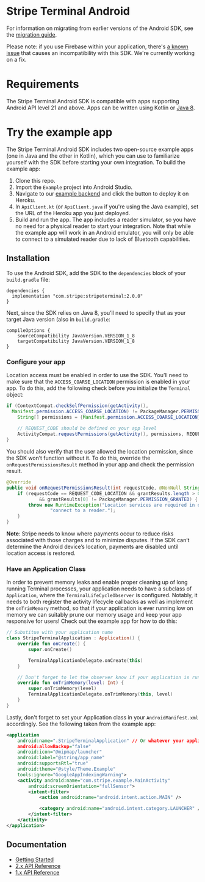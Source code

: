 # Stripe Terminal Android

For information on migrating from earlier versions of the Android SDK, see the [migration guide](https://stripe.com/docs/terminal/sdk-migration-guide).

Please note: if you use Firebase within your application, there's [a known issue](https://github.com/stripe/stripe-terminal-android/issues/135) that causes an incompatibility with this SDK. We're currently working on a fix.

# Requirements

The Stripe Terminal Android SDK is compatible with apps supporting Android API level 21 and above. Apps can be written using Kotlin or [Java 8](https://developer.android.com/studio/write/java8-support).

# Try the example app

The Stripe Terminal Android SDK includes two open-source example apps (one in Java and the other in Kotlin), which you can use to familiarize yourself with the SDK before starting your own integration. To build the example app:

1. Clone this repo.
2. Import the `Example` project into Android Studio.
3. Navigate to our [example backend](https://github.com/stripe/example-terminal-backend) and click the button to deploy it on Heroku.
4. In `ApiClient.kt` (or `ApiClient.java` if you're using the Java example), set the URL of the Heroku app you just deployed.
5. Build and run the app. The app includes a reader simulator, so you have no need for a physical reader to start your integration. Note that while the example app will work in an Android emulator, you will only be able to connect to a simulated reader due to lack of Bluetooth capabilities.

## Installation

To use the Android SDK, add the SDK to the `dependencies` block of your `build.gradle` file:


    dependencies {
      implementation "com.stripe:stripeterminal:2.0.0"
    }
    
Next, since the SDK relies on Java 8, you’ll need to specify that as your target Java version (also in `build.gradle`:


    compileOptions {
        sourceCompatibility JavaVersion.VERSION_1_8
        targetCompatibility JavaVersion.VERSION_1_8
    }

### Configure your app

Location access must be enabled in order to use the SDK. You’ll need to make sure that the `ACCESS_COARSE_LOCATION` permission is enabled in your app. To do this, add the following check before you initialize the `Terminal` object:

```java
if (ContextCompat.checkSelfPermission(getActivity(), 
  Manifest.permission.ACCESS_COARSE_LOCATION) != PackageManager.PERMISSION_GRANTED) {
    String[] permissions = {Manifest.permission.ACCESS_COARSE_LOCATION};
        
    // REQUEST_CODE should be defined on your app level
    ActivityCompat.requestPermissions(getActivity(), permissions, REQUEST_CODE_LOCATION);
}
```

 You should also verify that the user allowed the location permission, since the SDK won’t function without it. To do this, override the `onRequestPermissionsResult` method in your app and check the permission result.

```java
@Override
public void onRequestPermissionsResult(int requestCode, @NonNull String[] permissions, @NonNull int[] grantResults) {
    if (requestCode == REQUEST_CODE_LOCATION && grantResults.length > 0
            && grantResults[0] != PackageManager.PERMISSION_GRANTED) {
        throw new RuntimeException("Location services are required in order to " +
                "connect to a reader.");
    }
}
```


**Note**: Stripe needs to know where payments occur to reduce risks associated with those charges and to minimize disputes. If the SDK can’t determine the Android device’s location, payments are disabled until location access is restored.

### Have an Application Class

In order to prevent memory leaks and enable proper cleaning up of long running Terminal processes, your application needs to have a subclass of `Application`, where the `TerminalLifeCycleObserver` is configured. Notably, it needs to both register the activity lifecycle callbacks as well as implement the `onTrimMemory` method, so that if your application is ever running low on memory we can suitably prune our memory usage and keep your app responsive for users! Check out the example app for how to do this:

```kotlin
// Substitue with your application name
class StripeTerminalApplication : Application() {
    override fun onCreate() {
        super.onCreate()

        TerminalApplicationDelegate.onCreate(this)
    }

    // Don't forget to let the observer know if your application is running low on memory!
    override fun onTrimMemory(level: Int) {
        super.onTrimMemory(level)
        TerminalApplicationDelegate.onTrimMemory(this, level)
    }
}
```

Lastly, don't forget to set your Application class in your `AndroidManifest.xml` accordingly. See the following taken from the example app:

```xml
<application
    android:name=".StripeTerminalApplication" // Or whatever your application class name is
    android:allowBackup="false"
    android:icon="@mipmap/launcher"
    android:label="@string/app_name"
    android:supportsRtl="true"
    android:theme="@style/Theme.Example"
    tools:ignore="GoogleAppIndexingWarning">
    <activity android:name="com.stripe.example.MainActivity"
        android:screenOrientation="fullSensor">
        <intent-filter>
            <action android:name="android.intent.action.MAIN" />

            <category android:name="android.intent.category.LAUNCHER" />
        </intent-filter>
    </activity>
</application>
```


## Documentation
 - [Getting Started](https://stripe.com/docs/terminal/sdk/android)
 - [2.x API Reference](https://stripe.dev/stripe-terminal-android)
 - [1.x API Reference](https://stripe.dev/stripe-terminal-android/v1)
